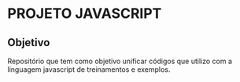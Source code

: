 # PROJETO JAVASCRIPT

## Objetivo

Repositório que tem como objetivo unificar códigos que utilizo com a linguagem javascript de treinamentos e exemplos.